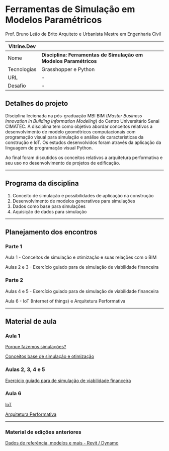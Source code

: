 # Ferramentas de Simulação em Modelos Paramétricos


Prof. Bruno Leão de Brito
Arquiteto e Urbanista
Mestre em Engenharia Civil


|Vitrine.Dev |     |
| -------------  | --- |
|Nome        | **Disciplina: Ferramentas de Simulação em Modelos Paramétricos**
|Tecnologias | Grasshopper e Python
|URL         | -
| Desafio     | -


## Detalhes do projeto

Disciplina lecionada na pós-graduação MBI BIM (_Master Business Innovation in Building Information Modeling_) do Centro Universitário Senai CIMATEC. A disciplina tem como objetivo abordar conceitos relativos a desenvolvimento de modelo geométricos computacionais com programação visual para simulação e análise de caracteristicas da construção e IoT. Os estudos desenvolvidos foram através da aplicação da linguagem de programação visual Python.

Ao final foram discutidos os conceitos relativos a arquitetura performativa e seu uso no desenvolvimento de projetos de edificação.

_______

## Programa da disciplina

1. Conceito de simulação e possibilidades de aplicação na construção
2. Desenvolvimento de modelos generativos para simulações
3. Dados como base para simulações
4. Aquisição de dados para simulação


_______

## Planejamento dos encontros


### Parte 1

Aula 1 - Conceitos de simulação e otimização e suas relações com o BIM

Aulas 2 e 3 - Exercício guiado para de simulação de viabilidade financeira


### Parte 2

Aulas 4 e 5 - Exercício guiado para de simulação de viabilidade financeira

Aula 6 - IoT (Internet of things) e Arquitetura Performativa


_______

## Material de aula

### Aula 1
[Porque fazemos simulações?](Aulas/aula0.md)

[Conceitos base de simulação e otimização](/Aulas/aula1.md)

### Aulas 2, 3, 4 e 5
[Exercício guiado para de simulação de viabilidade financeira](Aulas/Atividade_Grasshopper/experimento_guiado_grasshopper.md)

### Aula 6
[IoT](/Aulas/iot.md)

[Arquitetura Performativa](/Aulas/arquiteturaPerformativa.md)



_______
### Material de edições anteriores
[Dados de referência, modelos e mais - Revit / Dynamo](/Aulas/AtividadeDynamo/AtividadeDynamo.md)